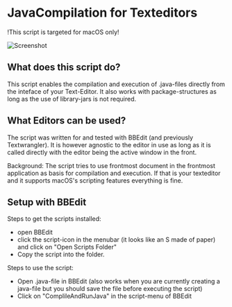 # JavaCompilation for Texteditors
!This script is targeted for macOS only!

![Screenshot](http://moritzf.de/files/projects/javacompile.png)

## What does this script do?
This script enables the compilation and execution of .java-files directly from the 
inteface of your Text-Editor. It also works with package-structures as long as the use of library-jars is not required.

## What Editors can be used?
The script was written for and tested with BBEdit (and previously Textwrangler). It is however agnostic to the editor
in use as long as it is called directly with the editor being the active window in the front.

Background: The script tries to use frontmost document in the frontmost application as basis for compilation and execution.
If that is your texteditor and it supports macOS's scripting features everything is fine.

## Setup with BBEdit
Steps to get the scripts installed:
- open BBEdit
- click the script-icon in the menubar (it looks like an S made of paper) and click on 
 "Open Scripts Folder"
- Copy the script into the folder.

Steps to use the script:
- Open .java-file in BBEdit (also works when you are currently creating a java-file
 but you should save the file before executing the script)
- Click on "ComplileAndRunJava" in the script-menu of BBEdit
